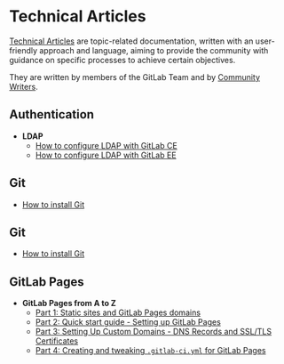 # Technical Articles

[Technical Articles](../development/writing_documentation.md#technical-articles) are
topic-related documentation, written with an user-friendly approach and language, aiming
to provide the community with guidance on specific processes to achieve certain objectives.

They are written by members of the GitLab Team and by
[Community Writers](https://about.gitlab.com/handbook/product/technical-writing/community-writers/).

## Authentication

- **LDAP**
  - [How to configure LDAP with GitLab CE](how_to_configure_ldap_gitlab_ce/index.md)
  - [How to configure LDAP with GitLab EE](how_to_configure_ldap_gitlab_ee/index.md)

## Git

- [How to install Git](how_to_install_git/index.md)

## Git

- [How to install Git](how_to_install_git/index.md)

## GitLab Pages

- **GitLab Pages from A to Z**
  - [Part 1: Static sites and GitLab Pages domains](../user/project/pages/getting_started_part_one.md)
  - [Part 2: Quick start guide - Setting up GitLab Pages](../user/project/pages/getting_started_part_two.md)
  - [Part 3: Setting Up Custom Domains - DNS Records and SSL/TLS Certificates](../user/project/pages/getting_started_part_three.md)
  - [Part 4: Creating and tweaking `.gitlab-ci.yml` for GitLab Pages](../user/project/pages/getting_started_part_four.md)
